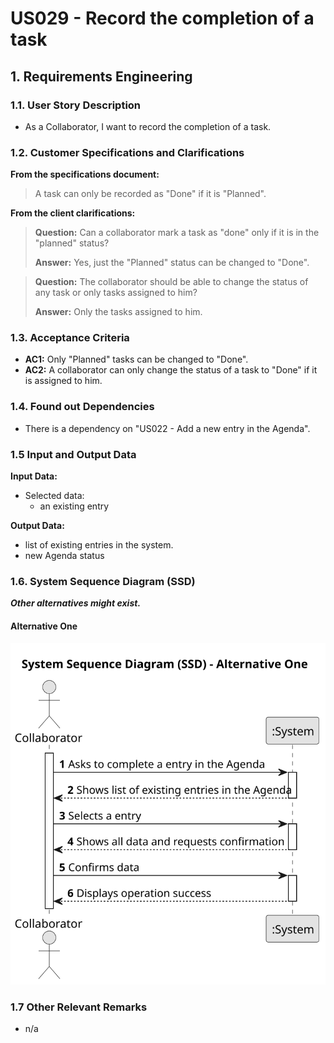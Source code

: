 # US029 - Record the completion of a task 


## 1. Requirements Engineering

### 1.1. User Story Description

- As a Collaborator, I want to record the completion of a task.

### 1.2. Customer Specifications and Clarifications 

**From the specifications document:**

> A task can only be recorded as "Done" if it is "Planned".

**From the client clarifications:**

> **Question:** Can a collaborator mark a task as "done" only if it is in the "planned" status?
>
> **Answer:** Yes, just the "Planned" status can be changed to "Done".

> **Question:** The collaborator should be able to change the status of any task or only tasks assigned to him?
>
> **Answer:** Only the tasks assigned to him.

### 1.3. Acceptance Criteria
* **AC1:** Only "Planned" tasks can be changed to "Done".
* **AC2:** A collaborator can only change the status of a task to "Done" if it is assigned to him.

### 1.4. Found out Dependencies

* There is a dependency on "US022 - Add a new entry in the Agenda".

### 1.5 Input and Output Data

**Input Data:**

* Selected data:
    * an existing entry 

**Output Data:**

* list of existing entries in the system. 
* new Agenda status

### 1.6. System Sequence Diagram (SSD)

**_Other alternatives might exist._**

#### Alternative One

![System Sequence Diagram - Alternative One](svg/us029-system-sequence-diagram-alternative-one.svg)

### 1.7 Other Relevant Remarks

* n/a